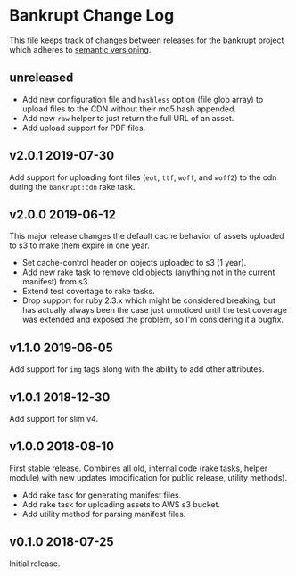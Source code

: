 # Bankrupt Change Log

This file keeps track of changes between releases for the bankrupt project
which adheres to [semantic versioning](https://semver.org).

## unreleased

* Add new configuration file and `hashless` option (file glob array) to upload
  files to the CDN without their md5 hash appended.
* Add new `raw` helper to just return the full URL of an asset.
* Add upload support for PDF files.

## v2.0.1 2019-07-30

Add support for uploading font files (`eot`, `ttf`, `woff`, and `woff2`) to
the cdn during the `bankrupt:cdn` rake task.

## v2.0.0 2019-06-12

This major release changes the default cache behavior of assets uploaded to s3
to make them expire in one year.

* Set cache-control header on objects uploaded to s3 (1 year).
* Add new rake task to remove old objects (anything not in the current
  manifest) from s3.
* Extend test covertage to rake tasks.
* Drop support for ruby 2.3.x which might be considered breaking, but has
  actually always been the case just unnoticed until the test coverage was
  extended and exposed the problem, so I'm considering it a bugfix.

## v1.1.0 2019-06-05

Add support for `img` tags along with the ability to add other attributes.

## v1.0.1 2018-12-30

Add support for slim v4.

## v1.0.0 2018-08-10

First stable release. Combines all old, internal code (rake tasks, helper
module) with new updates (modification for public release, utility methods).

* Add rake task for generating manifest files.
* Add rake task for uploading assets to AWS s3 bucket.
* Add utility method for parsing manifest files.

## v0.1.0 2018-07-25

Initial release.
